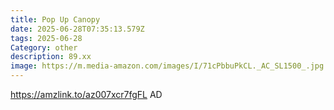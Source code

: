 ```yaml
---
title: Pop Up Canopy
date: 2025-06-28T07:35:13.579Z
tags: 2025-06-28
Category: other
description: 89.xx
image: https://m.media-amazon.com/images/I/71cPbbuPkCL._AC_SL1500_.jpg
---
```

https://amzlink.to/az007xcr7fgFL
AD
